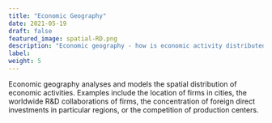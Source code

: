 ```yaml
---
title: "Economic Geography"
date: 2021-05-19
draft: false
featured_image: spatial-RD.png
description: "Economic geography - how is economic activity distributed in physical space? "
label:
weight: 5
---
```


Economic geography analyses and models the spatial distribution of economic activities.
Examples include the location of firms in cities, the worldwide R&D collaborations of firms, the concentration of foreign direct investments in particular regions, or the competition of production centers.



